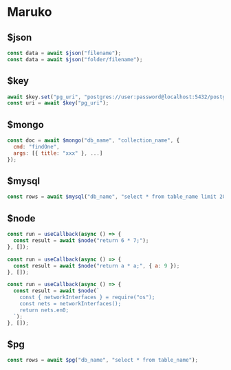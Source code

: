 # Maruko

## $json

```javascript
const data = await $json("filename");
const data = await $json("folder/filename");
```

## $key

```javascript
await $key.set("pg_uri", "postgres://user:password@localhost:5432/postgres");
const uri = await $key("pg_uri");
```

## $mongo

```javascript
const doc = await $mongo("db_name", "collection_name", {
  cmd: "findOne",
  args: [{ title: "xxx" }, ...]
});
```

## $mysql
```javascript
const rows = await $mysql("db_name", "select * from table_name limit 20");
```

## $node
```javascript
const run = useCallback(async () => {
  const result = await $node("return 6 * 7;");
}, []);

const run = useCallback(async () => {
  const result = await $node("return a * a;", { a: 9 });
}, []);

const run = useCallback(async () => {
  const result = await $node(`
    const { networkInterfaces } = require("os");
    const nets = networkInterfaces();
    return nets.en0;
  `);
}, []);
```

## $pg

```javascript
const rows = await $pg("db_name", "select * from table_name");
```

